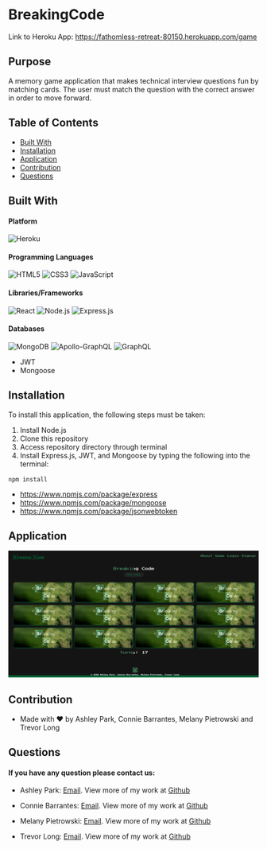 # BreakingCode
Link to Heroku App: https://fathomless-retreat-80150.herokuapp.com/game

## Purpose
A memory game application that makes technical interview questions fun by matching cards. The user must match the question with the correct answer in order to move forward.

## Table of Contents
- [Built With](#built-with)
- [Installation](#installation)
- [Application](#application)
- [Contribution](#contribution)
- [Questions](#questions)

## Built With
#### Platform
![Heroku](https://img.shields.io/badge/Heroku-430098?style=for-the-badge&logo=heroku&logoColor=white)


#### Programming Languages
![HTML5](https://img.shields.io/badge/html5-%23E34F26.svg?style=for-the-badge&logo=html5&logoColor=white)
![CSS3](https://img.shields.io/badge/css3-%231572B6.svg?style=for-the-badge&logo=css3&logoColor=white)
![JavaScript](https://img.shields.io/badge/javascript-%23323330.svg?style=for-the-badge&logo=javascript&logoColor=%23F7DF1E)


#### Libraries/Frameworks
![React](https://img.shields.io/badge/React-20232A?style=for-the-badge&logo=react&logoColor=61DAFB)
![Node.js](https://img.shields.io/badge/Node.js-43853D?style=for-the-badge&logo=node.js&logoColor=white)
![Express.js](https://img.shields.io/badge/Express.js-404D59?style=for-the-badge)

#### Databases
![MongoDB](https://img.shields.io/badge/MongoDB-4EA94B?style=for-the-badge&logo=mongodb&logoColor=white)
![Apollo-GraphQL](https://img.shields.io/badge/-ApolloGraphQL-311C87?style=for-the-badge&logo=apollo-graphql)
![GraphQL](https://img.shields.io/badge/-GraphQL-E10098?style=for-the-badge&logo=graphql&logoColor=white)

- JWT
- Mongoose


## Installation
To install this application, the following steps must be taken:
1. Install Node.js
2. Clone this repository
3. Access repository directory through terminal
4. Install Express.js, JWT, and Mongoose by typing the following into the terminal: 

```
npm install
```
- https://www.npmjs.com/package/express
- https://www.npmjs.com/package/mongoose
- https://www.npmjs.com/package/jsonwebtoken


## Application
![screenshot of working app](https://github.com/barrantesc/BreakingCode/blob/5829ddf2cf91cb199e72aeec07d55038ba86fab4/client/public/images/breaking-code.png)

## Contribution
* Made with ❤️ by Ashley Park, Connie Barrantes, Melany Pietrowski and Trevor Long

## Questions
#### If you have any question please contact us:

 - Ashley Park: [Email](mailto:Apark8496@gmail.com).
  View more of my work at [Github](https://github.com/apark8496)

 - Connie Barrantes: [Email](mailto:connie.s.barrantes@gmail.com). 
 View more of my work at [Github](https://github.com/barrantesc)
 
 - Melany Pietrowski: [Email](mailto:Melany14@gmail.com).
  View more of my work at [Github](https://github.com/Melpie10)

 - Trevor Long: [Email](mailto:trevorlong992@gmail.com).
  View more of my work at [Github](https://github.com/TrevorL0ng)
